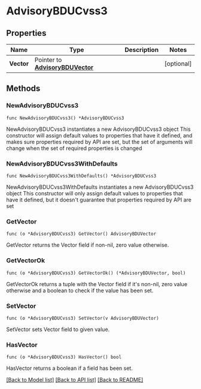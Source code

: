 # AdvisoryBDUCvss3

## Properties

Name | Type | Description | Notes
------------ | ------------- | ------------- | -------------
**Vector** | Pointer to [**AdvisoryBDUVector**](AdvisoryBDUVector.md) |  | [optional] 

## Methods

### NewAdvisoryBDUCvss3

`func NewAdvisoryBDUCvss3() *AdvisoryBDUCvss3`

NewAdvisoryBDUCvss3 instantiates a new AdvisoryBDUCvss3 object
This constructor will assign default values to properties that have it defined,
and makes sure properties required by API are set, but the set of arguments
will change when the set of required properties is changed

### NewAdvisoryBDUCvss3WithDefaults

`func NewAdvisoryBDUCvss3WithDefaults() *AdvisoryBDUCvss3`

NewAdvisoryBDUCvss3WithDefaults instantiates a new AdvisoryBDUCvss3 object
This constructor will only assign default values to properties that have it defined,
but it doesn't guarantee that properties required by API are set

### GetVector

`func (o *AdvisoryBDUCvss3) GetVector() AdvisoryBDUVector`

GetVector returns the Vector field if non-nil, zero value otherwise.

### GetVectorOk

`func (o *AdvisoryBDUCvss3) GetVectorOk() (*AdvisoryBDUVector, bool)`

GetVectorOk returns a tuple with the Vector field if it's non-nil, zero value otherwise
and a boolean to check if the value has been set.

### SetVector

`func (o *AdvisoryBDUCvss3) SetVector(v AdvisoryBDUVector)`

SetVector sets Vector field to given value.

### HasVector

`func (o *AdvisoryBDUCvss3) HasVector() bool`

HasVector returns a boolean if a field has been set.


[[Back to Model list]](../README.md#documentation-for-models) [[Back to API list]](../README.md#documentation-for-api-endpoints) [[Back to README]](../README.md)


